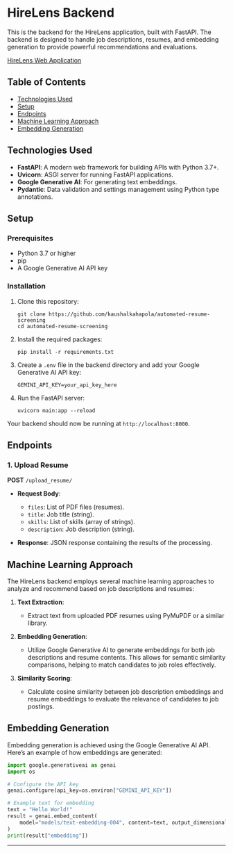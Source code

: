 # HireLens Backend

This is the backend for the HireLens application, built with FastAPI. The backend is designed to handle job descriptions, resumes, and embedding generation to provide powerful recommendations and evaluations.

[HireLens Web Application](https://github.com/kaushalkahapola/hire-lens)

## Table of Contents

- [Technologies Used](#technologies-used)
- [Setup](#setup)
- [Endpoints](#endpoints)
- [Machine Learning Approach](#machine-learning-approach)
- [Embedding Generation](#embedding-generation)
  
## Technologies Used

- **FastAPI**: A modern web framework for building APIs with Python 3.7+.
- **Uvicorn**: ASGI server for running FastAPI applications.
- **Google Generative AI**: For generating text embeddings.
- **Pydantic**: Data validation and settings management using Python type annotations.

## Setup

### Prerequisites

- Python 3.7 or higher
- pip
- A Google Generative AI API key

### Installation

1. Clone this repository:
   ```
   git clone https://github.com/kaushalkahapola/automated-resume-screening
   cd automated-resume-screening
   ```

2. Install the required packages:
   ```
   pip install -r requirements.txt
   ```

3. Create a `.env` file in the backend directory and add your Google Generative AI API key:
   ```
   GEMINI_API_KEY=your_api_key_here
   ```

4. Run the FastAPI server:
   ```
   uvicorn main:app --reload
   ```

Your backend should now be running at `http://localhost:8000`.

## Endpoints

### 1. Upload Resume

**POST** `/upload_resume/`

- **Request Body**: 
  - `files`: List of PDF files (resumes).
  - `title`: Job title (string).
  - `skills`: List of skills (array of strings).
  - `description`: Job description (string).

- **Response**: JSON response containing the results of the processing.

## Machine Learning Approach

The HireLens backend employs several machine learning approaches to analyze and recommend based on job descriptions and resumes:

1. **Text Extraction**: 
   - Extract text from uploaded PDF resumes using PyMuPDF or a similar library.

2. **Embedding Generation**:
   - Utilize Google Generative AI to generate embeddings for both job descriptions and resume contents. This allows for semantic similarity comparisons, helping to match candidates to job roles effectively.

3. **Similarity Scoring**:
   - Calculate cosine similarity between job description embeddings and resume embeddings to evaluate the relevance of candidates to job postings.

## Embedding Generation

Embedding generation is achieved using the Google Generative AI API. Here’s an example of how embeddings are generated:

```python
import google.generativeai as genai
import os

# Configure the API key
genai.configure(api_key=os.environ["GEMINI_API_KEY"])

# Example text for embedding
text = "Hello World!"
result = genai.embed_content(
    model="models/text-embedding-004", content=text, output_dimensionality=10
)
print(result["embedding"])
```

---
